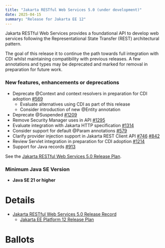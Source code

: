 ```yaml
---
title: "Jakarta RESTful Web Services 5.0 (under development)"
date: 2025-04-15
summary: "Release for Jakarta EE 12"
---
```


Jakarta RESTful Web Services provides a foundational API to develop web services following the 
Representational State Transfer (REST) architectural pattern.

The goal of this release it to continue the path towards full integration with CDI whilst 
maintaining compatibility with previous releases. A few annotations and types may be 
deprecated and marked for removal in preparation for future work.

### New features, enhancements or deprecations

* Deprecate @Context and context resolvers in preparation for CDI adoption [#569](https://github.com/jakartaee/rest/issues/569)
  * Evaluate alternatives using CDI as part of this release
  * Consider introduction of new @Entity annotation
* Deprecate @Suspended [#1209](https://github.com/jakartaee/rest/issues/1209)
* Remove Security Manager uses in API [#1295](https://github.com/jakartaee/rest/issues/1295)
* Evaluate integration with Jakarta HTTP specification [#1314](https://github.com/jakartaee/rest/issues/1314)
* Consider support for default @Param annotations [#579](https://github.com/jakartaee/rest/issues/579)
* Clarify provider injection support in Jakarta REST Client API [#746](https://github.com/jakartaee/rest/issues/746) [#842](https://github.com/jakartaee/rest/issues/842)
* Review Servlet integration in preparation for CDI adoption [#1214](https://github.com/jakartaee/rest/issues/1214)
* Support for Java records [#913](https://github.com/jakartaee/rest/issues/913)

See the [Jakarta RESTful Web Services 5.0 Release Plan](https://projects.eclipse.org/projects/ee4j.rest/releases/5.0.0/plan).

### Minimum Java SE Version
* **Java SE 21 or higher**

# Details

* [Jakarta RESTful Web Services 5.0 Release Record](https://projects.eclipse.org/projects/ee4j.jaxrs/releases/5.0.0)
    * [Jakarta EE Platform 12 Release Plan](https://jakartaee.github.io/platform/jakartaee11/#jakarta-ee-12-release-plan)
<!--
* [Jakarta RESTful Web Services 5.0 Specification Document](./jakarta-restful-ws-spec-5.0.pdf) (PDF)
* [Jakarta RESTful Web Services 5.0 Specification Document](./jakarta-restful-ws-spec-5.0.html) (HTML)
* [Jakarta RESTful Web Services 5.0 Javadoc](./apidocs)
* [Jakarta RESTful Web Services 5.0.0 TCK](https://download.eclipse.org/jakartaee/restful-ws/5.0/jakarta-restful-ws-tck-5.0.0.zip)  ([sig](https://download.eclipse.org/jakartaee/restful-ws/5.0/jakarta-restful-ws-tck-5.0.0.zip.sig),  [sha](https://download.eclipse.org/jakartaee/restful-ws/5.0/jakarta-restful-ws-tck-5.0.0.zip.sha256),  [pub](https://jakarta.ee/specifications/jakartaee-spec-committee.pub))
    * For all TCK releases, see the download directory [here](http://download.eclipse.org/jakartaee/restful-ws/5.0/).
 * Maven coordinates
    * [jakarta.ws.rs:jakarta.ws.rs-api:jar:5.0.0](https://central.sonatype.com/artifact/jakarta.ws.rs/jakarta.ws.rs-api/5.0.0/jar)

# Compatible Implementations
* [RESTEasy XXXXX](https://github.com/resteasy/resteasy/releases/tag/XXXXX)
* [Eclipse Jersey XXXXX](https://github.com/eclipse-ee4j/jersey/releases/tag/XXXXX)
-->
# Ballots
<!--
## Release Review

The Specification Committee Ballot concluded successfully on YYYY-MM-DD with the following results.

| Representative                                 | Representative for: | Vote |
|------------------------------------------------|---------------------|------|
| Kenji Kazumura                                 | Fujitsu             |      |
| Emily Jiang, Tom Watson                        | IBM                 |      |
| Ed Bratt, Dmitry Kornilov                      | Oracle              |      |
| Andrew Pielage, Petr Aubrecht                  | Payara              |      |
| David Blevins, Jean-Louis Monteiro             | Tomitribe           |      |
| Ivar Grimstad                                  | EE4J PMC            |      |
| Marcelo Ancelmo, Abraham Marin-Perez           | Participant Members |      |
| Werner Keil                                    | Committer Members   |      |
| Dr. Jun Qian                                   | Enterprise Members  |      |
| Zhai Luchao                                    | Enterprise Members  |      |
|                                                | **Total**           |      |

The ballot was run in the [jakarta.ee-spec mailing list](https://www.eclipse.org/lists/jakarta.ee-spec/msgxxxxx.html)

## Progress Review

The Specification Committee Ballot concluded successfully on YYYY-MM-DD with the following results.

| Representative                                 | Representative for: | Vote |
|------------------------------------------------|---------------------|------|
| Kenji Kazumura                                 | Fujitsu             |      |
| Emily Jiang, Tom Watson                        | IBM                 |      |
| Ed Bratt, Dmitry Kornilov                      | Oracle              |      |
| Andrew Pielage, Petr Aubrecht                  | Payara              |      |
| David Blevins, Jean-Louis Monteiro             | Tomitribe           |      |
| Ivar Grimstad                                  | EE4J PMC            |      |
| Marcelo Ancelmo, Abraham Marin-Perez           | Participant Members |      |
| Werner Keil                                    | Committer Members   |      |
| Dr. Jun Qian                                   | Enterprise Members  |      |
| Zhai Luchao                                    | Enterprise Members  |      |
|                                                | **Total**           |      |

Non-binding votes

| Representative                                 | Representative for: | Vote |
|------------------------------------------------|---------------------|------|
| Dr. Jun Qian                                   | Primeton            |      |
|                                                | **Total**           |      |

The ballot was run in the [jakarta.ee-spec mailing list](https://www.eclipse.org/lists/jakarta.ee-spec/msgxxxxx.html)

## Plan Review

The Specification Committee Ballot concluded successfully on YYYY-MM-DD with the following results.
Note that this is a revised plan from the approved plan review of MONTH YEAR.

| Representative                                 | Representative for: | Vote |
|------------------------------------------------|---------------------|------|
| Kenji Kazumura                                 | Fujitsu             |      |
| Tom Watson, Emily Jiang                        | IBM                 |      |
| Ed Bratt, Dmitry Kornilov                      | Oracle              |      |
| Andrew Pielage, Petr Aubrecht                  | Payara              |      |
| David Blevins, Jean-Louis Monteiro             | Tomitribe           |      |
| Ivar Grimstad                                  | EE4J PMC            |      |
| Marcelo Ancelmo, Abraham Marin-Perez           | Participant Members |      |
| Werner Keil                                    | Committer Members   |      |
| Zhai Luchao                                    | Enterprise Members  |      |
| Scott Stark, Scott Marlo0w                     | Enterprise Members  |      |
|                                                | **Total**           |      |

Non-binding votes

| Representative                                 | Representative for: | Vote |
|------------------------------------------------|---------------------|------|
| Arjan Tijms                                    | Omnifish            |      |
| Dr. Jun Qian                                   | Primeton            |      |
|                                                | **Total**           |      |

The ballot was run in the [jakarta.ee-spec mailing list](https://www.eclipse.org/lists/jakarta.ee-spec/msgxxxxx.html)

## Plan Review

The Specification Committee Ballot concluded successfully on YYYY-MM-DD with the following results.

| Representative                                 | Representative for: | Vote |
|------------------------------------------------|---------------------|------|
| Kenji Kazumura                                 | Fujitsu             |      |
| Dan Bandera, Kevin Sutter                      | IBM                 |      |
| Ed Bratt, Dmitry Kornilov                      | Oracle              |      |
| Andrew Pielage, Matt Gill                      | Payara              |      |
| Scott Stark, Mark Little                       | Red Hat             |      |
| David Blevins, Jean-Louis Monteiro             | Tomitribe           |      |
| Ivar Grimstad                                  | EE4J PMC            |      |
| Marcelo Ancelmo, Martijn Verburg               | Participant Members |      |
| Werner Keil                                    | Committer Members   |      |
| Dr. Jun Qian                                   | Enterprise Members  |      |
|                                                | **Total**           |      |

The ballot was run in the [jakarta.ee-spec mailing list](https://www.eclipse.org/lists/jakarta.ee-spec/msgxxxxx.html)
-->
